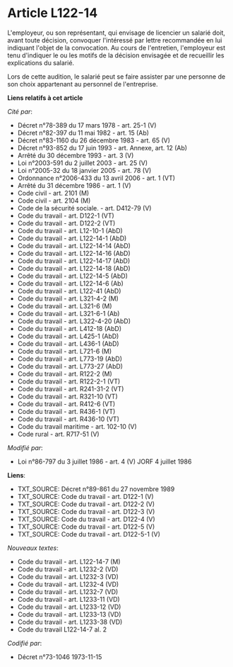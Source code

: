 # Article L122-14

L'employeur, ou son représentant, qui envisage de licencier un salarié doit, avant toute décision, convoquer l'intéressé par
lettre recommandée en lui indiquant l'objet de la convocation. Au cours de l'entretien, l'employeur est tenu d'indiquer le ou
les motifs de la décision envisagée et de recueillir les explications du salarié.

Lors de cette audition, le salarié peut se faire assister par une personne de son choix appartenant au personnel de
l'entreprise.

**Liens relatifs à cet article**

_Cité par_:

  - Décret n°78-389 du 17 mars 1978 - art. 25-1 (V)
  - Décret n°82-397 du 11 mai 1982 - art. 15 (Ab)
  - Décret n°83-1160 du 26 décembre 1983 - art. 65 (V)
  - Décret n°93-852 du 17 juin 1993 - art. Annexe, art. 12 (Ab)
  - Arrêté du 30 décembre 1993 - art. 3 (V)
  - Loi n°2003-591 du 2 juillet 2003 - art. 25 (V)
  - Loi n°2005-32 du 18 janvier 2005 - art. 78 (V)
  - Ordonnance n°2006-433 du 13 avril 2006 - art. 1 (VT)
  - Arrêté du 31 décembre 1986 - art. 1 (V)
  - Code civil - art. 2101 (M)
  - Code civil - art. 2104 (M)
  - Code de la sécurité sociale. - art. D412-79 (V)
  - Code du travail - art. D122-1 (VT)
  - Code du travail - art. D122-2 (VT)
  - Code du travail - art. L12-10-1 (AbD)
  - Code du travail - art. L122-14-1 (AbD)
  - Code du travail - art. L122-14-14 (AbD)
  - Code du travail - art. L122-14-16 (AbD)
  - Code du travail - art. L122-14-17 (AbD)
  - Code du travail - art. L122-14-18 (AbD)
  - Code du travail - art. L122-14-5 (AbD)
  - Code du travail - art. L122-14-6 (Ab)
  - Code du travail - art. L122-41 (AbD)
  - Code du travail - art. L321-4-2 (M)
  - Code du travail - art. L321-6 (M)
  - Code du travail - art. L321-6-1 (Ab)
  - Code du travail - art. L322-4-20 (AbD)
  - Code du travail - art. L412-18 (AbD)
  - Code du travail - art. L425-1 (AbD)
  - Code du travail - art. L436-1 (AbD)
  - Code du travail - art. L721-6 (M)
  - Code du travail - art. L773-19 (AbD)
  - Code du travail - art. L773-27 (AbD)
  - Code du travail - art. R122-2 (M)
  - Code du travail - art. R122-2-1 (VT)
  - Code du travail - art. R241-31-2 (VT)
  - Code du travail - art. R321-10 (VT)
  - Code du travail - art. R412-6 (VT)
  - Code du travail - art. R436-1 (VT)
  - Code du travail - art. R436-10 (VT)
  - Code du travail maritime - art. 102-10 (V)
  - Code rural - art. R717-51 (V)

_Modifié par_:

  - Loi n°86-797 du 3 juillet 1986 - art. 4 (V) JORF 4 juillet 1986

**Liens**:

  - TXT_SOURCE: Décret n°89-861 du 27 novembre 1989
  - TXT_SOURCE: Code du travail - art. D122-1 (V)
  - TXT_SOURCE: Code du travail - art. D122-2 (V)
  - TXT_SOURCE: Code du travail - art. D122-3 (V)
  - TXT_SOURCE: Code du travail - art. D122-4 (V)
  - TXT_SOURCE: Code du travail - art. D122-5 (V)
  - TXT_SOURCE: Code du travail - art. D122-5-1 (V)

_Nouveaux textes_:

  - Code du travail - art. L122-14-7 (M)
  - Code du travail - art. L1232-2 (VD)
  - Code du travail - art. L1232-3 (VD)
  - Code du travail - art. L1232-4 (VD)
  - Code du travail - art. L1232-7 (VD)
  - Code du travail - art. L1233-11 (VD)
  - Code du travail - art. L1233-12 (VD)
  - Code du travail - art. L1233-13 (VD)
  - Code du travail - art. L1233-38 (VD)
  - Code du travail L122-14-7 al. 2

_Codifié par_:

  - Décret n°73-1046 1973-11-15

